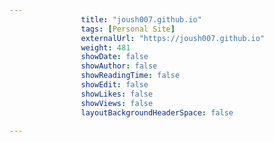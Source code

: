 ---
                title: "joush007.github.io"
                tags: [Personal Site]
                externalUrl: "https://joush007.github.io"
                weight: 481
                showDate: false
                showAuthor: false
                showReadingTime: false
                showEdit: false
                showLikes: false
                showViews: false
                layoutBackgroundHeaderSpace: false
                ---
